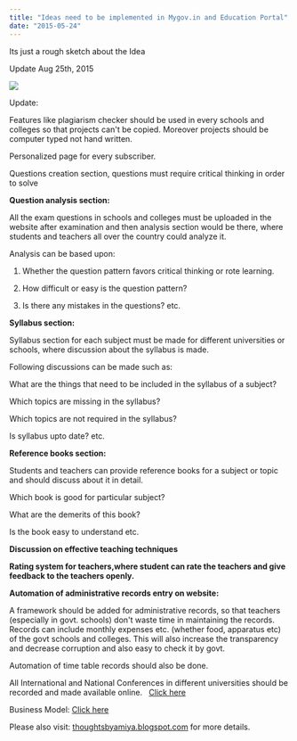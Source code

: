 ```yaml
---
title: "Ideas need to be implemented in Mygov.in and Education Portal"
date: "2015-05-24"
---
```


  

Its just a rough sketch about the Idea

Update Aug 25th, 2015

  

[![](https://iambrainstorming.files.wordpress.com/2015/05/f3265-innovate4digitalindia.jpg?w=300)](https://iambrainstorming.files.wordpress.com/2015/05/f3265-innovate4digitalindia.jpg)

  

Update:

  

Features like plagiarism checker should be used in every schools and colleges so that projects can't be copied. Moreover projects should be computer typed not hand written.

  

Personalized page for every subscriber.

  

Questions creation section, questions must require critical thinking in order to solve

  

  

**Question analysis section:**

  

All the exam questions in schools and colleges must be uploaded in the website after examination and then analysis section would be there, where students and teachers all over the country could analyze it.

Analysis can be based upon:

1) Whether the question pattern favors critical thinking or rote learning.

2) How difficult or easy is the question pattern?

3) Is there any mistakes in the questions? etc.

  

**Syllabus section:**

  

Syllabus section for each subject must be made for different universities or schools, where discussion about the syllabus is made.

Following discussions can be made such as:

What are the things that need to be included in the syllabus of a subject?

Which topics are missing in the syllabus?

Which topics are not required in the syllabus?

Is syllabus upto date? etc.

  

**Reference books section:**

  

Students and teachers can provide reference books for a subject or topic and should discuss about it in detail.

Which book is good for particular subject?

What are the demerits of this book?

Is the book easy to understand etc.

  

**Discussion on effective teaching techniques**

**Rating system for teachers,where student can rate the teachers and give feedback to the teachers openly.**

**Automation of administrative records entry on website:**

A framework should be added for administrative records, so that teachers (especially in govt. schools) don't waste time in maintaining the records. Records can include monthly expenses etc. (whether food, apparatus etc) of the govt schools and colleges. This will also increase the transparency and decrease corruption and also easy to check it by govt.

  

Automation of time table records should also be done.

  
All International and National Conferences in different universities should be recorded and made available online.   [Click here](http://thoughtsbyamiya.blogspot.in/2015/06/all-international-and-national.html)  
  
Business Model: [Click here](http://thoughtsbyamiya.blogspot.in/2015/06/business-model-for-lectures-and.html)  
  
Please also visit: [thoughtsbyamiya.blogspot.com](http://thoughtsbyamiya.blogspot.com/) for more details.
